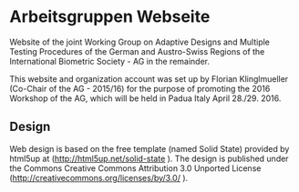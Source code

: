 # Arbeitsgruppen Webseite

Website of the joint Working Group on Adaptive Designs and Multiple
Testing Procedures of the German and Austro-Swiss Regions of the
International Biometric Society - AG in the remainder.

This website and organization account was set up by Florian
Klinglmueller (Co-Chair of the AG - 2015/16) for the
purpose of promoting the 2016 Workshop of the AG, which will be held
in Padua Italy April 28./29. 2016.


## Design

Web design is based on the free template (named Solid State) provided
by html5up at (http://html5up.net/solid-state ). The design is
published under the Commons Creative Commons Attribution 3.0 Unported
License (http://creativecommons.org/licenses/by/3.0/ ).
